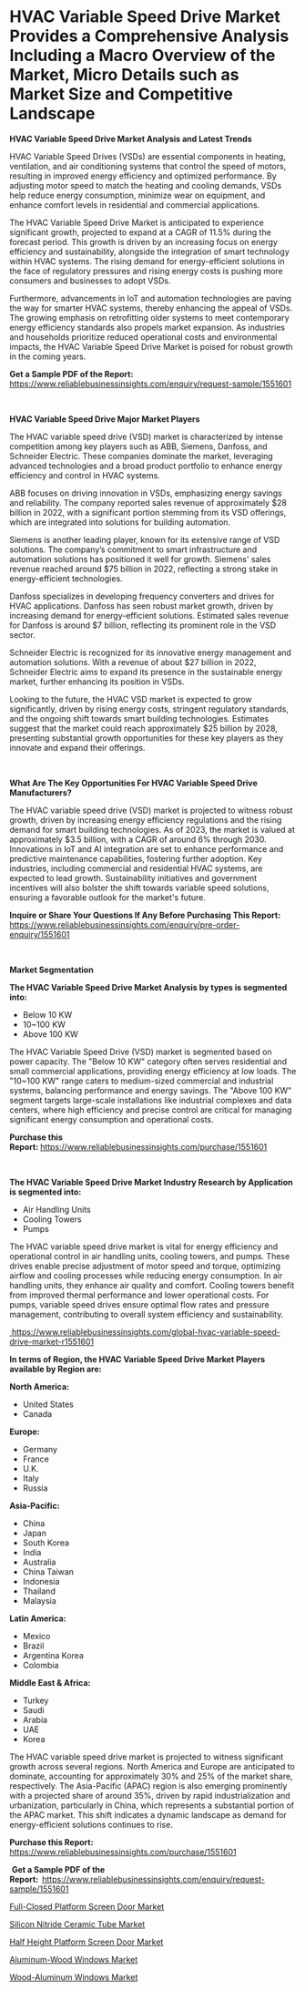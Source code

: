 <p><h1>HVAC Variable Speed Drive Market Provides a Comprehensive Analysis Including a Macro Overview of the Market, Micro Details such as Market Size and Competitive Landscape</h1></p><p><strong>HVAC Variable Speed Drive Market Analysis and Latest Trends</strong></p>
<p><p>HVAC Variable Speed Drives (VSDs) are essential components in heating, ventilation, and air conditioning systems that control the speed of motors, resulting in improved energy efficiency and optimized performance. By adjusting motor speed to match the heating and cooling demands, VSDs help reduce energy consumption, minimize wear on equipment, and enhance comfort levels in residential and commercial applications.</p><p>The HVAC Variable Speed Drive Market is anticipated to experience significant growth, projected to expand at a CAGR of 11.5% during the forecast period. This growth is driven by an increasing focus on energy efficiency and sustainability, alongside the integration of smart technology within HVAC systems. The rising demand for energy-efficient solutions in the face of regulatory pressures and rising energy costs is pushing more consumers and businesses to adopt VSDs.</p><p>Furthermore, advancements in IoT and automation technologies are paving the way for smarter HVAC systems, thereby enhancing the appeal of VSDs. The growing emphasis on retrofitting older systems to meet contemporary energy efficiency standards also propels market expansion. As industries and households prioritize reduced operational costs and environmental impacts, the HVAC Variable Speed Drive Market is poised for robust growth in the coming years.</p></p>
<p><strong>Get a Sample PDF of the Report:&nbsp;</strong> <a href="https://www.reliablebusinessinsights.com/enquiry/request-sample/1551601?utm_campaign=1877&utm_medium=2&utm_source=Github&utm_content=ia&utm_term=11042025&utm_id=hvac-variable-speed-drive">https://www.reliablebusinessinsights.com/enquiry/request-sample/1551601</a></p>
<p>&nbsp;</p>
<p><strong>HVAC Variable Speed Drive Major Market Players</strong></p>
<p><p>The HVAC variable speed drive (VSD) market is characterized by intense competition among key players such as ABB, Siemens, Danfoss, and Schneider Electric. These companies dominate the market, leveraging advanced technologies and a broad product portfolio to enhance energy efficiency and control in HVAC systems.</p><p>ABB focuses on driving innovation in VSDs, emphasizing energy savings and reliability. The company reported sales revenue of approximately $28 billion in 2022, with a significant portion stemming from its VSD offerings, which are integrated into solutions for building automation.</p><p>Siemens is another leading player, known for its extensive range of VSD solutions. The company’s commitment to smart infrastructure and automation solutions has positioned it well for growth. Siemens' sales revenue reached around $75 billion in 2022, reflecting a strong stake in energy-efficient technologies.</p><p>Danfoss specializes in developing frequency converters and drives for HVAC applications. Danfoss has seen robust market growth, driven by increasing demand for energy-efficient solutions. Estimated sales revenue for Danfoss is around $7 billion, reflecting its prominent role in the VSD sector.</p><p>Schneider Electric is recognized for its innovative energy management and automation solutions. With a revenue of about $27 billion in 2022, Schneider Electric aims to expand its presence in the sustainable energy market, further enhancing its position in VSDs.</p><p>Looking to the future, the HVAC VSD market is expected to grow significantly, driven by rising energy costs, stringent regulatory standards, and the ongoing shift towards smart building technologies. Estimates suggest that the market could reach approximately $25 billion by 2028, presenting substantial growth opportunities for these key players as they innovate and expand their offerings.</p></p>
<p>&nbsp;</p>
<p><strong>What Are The Key Opportunities For HVAC Variable Speed Drive Manufacturers?</strong></p>
<p><p>The HVAC variable speed drive (VSD) market is projected to witness robust growth, driven by increasing energy efficiency regulations and the rising demand for smart building technologies. As of 2023, the market is valued at approximately $3.5 billion, with a CAGR of around 6% through 2030. Innovations in IoT and AI integration are set to enhance performance and predictive maintenance capabilities, fostering further adoption. Key industries, including commercial and residential HVAC systems, are expected to lead growth. Sustainability initiatives and government incentives will also bolster the shift towards variable speed solutions, ensuring a favorable outlook for the market's future.</p></p>
<p><strong>Inquire or Share Your Questions If Any Before Purchasing This Report:</strong> <a href="https://www.reliablebusinessinsights.com/enquiry/pre-order-enquiry/1551601?utm_campaign=1877&utm_medium=2&utm_source=Github&utm_content=ia&utm_term=11042025&utm_id=hvac-variable-speed-drive">https://www.reliablebusinessinsights.com/enquiry/pre-order-enquiry/1551601</a></p>
<p>&nbsp;</p>
<p><strong>Market Segmentation</strong></p>
<p><strong>The HVAC Variable Speed Drive Market Analysis by types is segmented into:</strong></p>
<p><ul><li>Below 10 KW</li><li>10~100 KW</li><li>Above 100 KW</li></ul></p>
<p><p>The HVAC Variable Speed Drive (VSD) market is segmented based on power capacity. The "Below 10 KW" category often serves residential and small commercial applications, providing energy efficiency at low loads. The "10~100 KW" range caters to medium-sized commercial and industrial systems, balancing performance and energy savings. The "Above 100 KW" segment targets large-scale installations like industrial complexes and data centers, where high efficiency and precise control are critical for managing significant energy consumption and operational costs.</p></p>
<p><strong>Purchase this Report:&nbsp;</strong><a href="https://www.reliablebusinessinsights.com/purchase/1551601?utm_campaign=1877&utm_medium=2&utm_source=Github&utm_content=ia&utm_term=11042025&utm_id=hvac-variable-speed-drive">https://www.reliablebusinessinsights.com/purchase/1551601</a></p>
<p>&nbsp;</p>
<p><strong>The HVAC Variable Speed Drive Market Industry Research by Application is segmented into:</strong></p>
<p><ul><li>Air Handling Units</li><li>Cooling Towers</li><li>Pumps</li></ul></p>
<p><p>The HVAC variable speed drive market is vital for energy efficiency and operational control in air handling units, cooling towers, and pumps. These drives enable precise adjustment of motor speed and torque, optimizing airflow and cooling processes while reducing energy consumption. In air handling units, they enhance air quality and comfort. Cooling towers benefit from improved thermal performance and lower operational costs. For pumps, variable speed drives ensure optimal flow rates and pressure management, contributing to overall system efficiency and sustainability.</p></p>
<p><a href="https://www.reliablebusinessinsights.com/global-hvac-variable-speed-drive-market-r1551601?utm_campaign=1877&utm_medium=2&utm_source=Github&utm_content=ia&utm_term=11042025&utm_id=hvac-variable-speed-drive">&nbsp;https://www.reliablebusinessinsights.com/global-hvac-variable-speed-drive-market-r1551601</a></p>
<p><strong>In terms of Region, the HVAC Variable Speed Drive Market Players available by Region are:</strong></p>
<p>
    <p> <strong> North America: </strong>
        <ul>
            <li>United States</li>
            <li>Canada</li>
        </ul>
        </p> 
    <p> <strong> Europe: </strong>
        <ul>
            <li>Germany</li>
            <li>France</li>
            <li>U.K.</li>
            <li>Italy</li>
            <li>Russia</li>
        </ul>
        </p> 
    <p> <strong> Asia-Pacific: </strong>
        <ul>
            <li>China</li>
            <li>Japan</li>
            <li>South Korea</li>
            <li>India</li>
            <li>Australia</li>
            <li>China Taiwan</li>
            <li>Indonesia</li>
            <li>Thailand</li>
            <li>Malaysia</li>
        </ul>
        </p> 
    <p> <strong> Latin America: </strong>
        <ul>
            <li>Mexico</li>
            <li>Brazil</li>
            <li>Argentina Korea</li>
            <li>Colombia</li>
        </ul>
        </p> 
    <p> <strong> Middle East & Africa: </strong>
        <ul>
            <li>Turkey</li>
            <li>Saudi</li>
            <li>Arabia</li>
            <li>UAE</li>
            <li>Korea</li>
        </ul>
    </p>
    </p>
<p><p>The HVAC variable speed drive market is projected to witness significant growth across several regions. North America and Europe are anticipated to dominate, accounting for approximately 30% and 25% of the market share, respectively. The Asia-Pacific (APAC) region is also emerging prominently with a projected share of around 35%, driven by rapid industrialization and urbanization, particularly in China, which represents a substantial portion of the APAC market. This shift indicates a dynamic landscape as demand for energy-efficient solutions continues to rise.</p></p>
<p><strong>Purchase this Report: </strong><a href="https://www.reliablebusinessinsights.com/purchase/1551601?utm_campaign=1877&utm_medium=2&utm_source=Github&utm_content=ia&utm_term=11042025&utm_id=hvac-variable-speed-drive">https://www.reliablebusinessinsights.com/purchase/1551601</a></p>
<p>&nbsp;<strong>Get a Sample PDF of the Report:&nbsp;&nbsp;</strong><a href="https://www.reliablebusinessinsights.com/enquiry/request-sample/1551601?utm_campaign=1877&utm_medium=2&utm_source=Github&utm_content=ia&utm_term=11042025&utm_id=hvac-variable-speed-drive">https://www.reliablebusinessinsights.com/enquiry/request-sample/1551601</a></p>
<p><strong></strong></p>
<p><p><a href="https://github.com/amoakuolaopa/Market-Research-Report-List-1/blob/main/full-closed-platform-screen-door-market.md?utm_campaign=1877&utm_medium=2&utm_source=Github&utm_content=ia&utm_term=11042025&utm_id=hvac-variable-speed-drive">Full-Closed Platform Screen Door Market</a></p><p><a href="https://github.com/tszkintruca/Market-Research-Report-List-1/blob/main/silicon-nitride-ceramic-tube-market.md?utm_campaign=1877&utm_medium=2&utm_source=Github&utm_content=ia&utm_term=11042025&utm_id=hvac-variable-speed-drive">Silicon Nitride Ceramic Tube Market</a></p><p><a href="https://github.com/aidelndasse/Market-Research-Report-List-1/blob/main/half-height-platform-screen-door-market.md?utm_campaign=1877&utm_medium=2&utm_source=Github&utm_content=ia&utm_term=11042025&utm_id=hvac-variable-speed-drive">Half Height Platform Screen Door Market</a></p><p><a href="https://github.com/abuugjetaj/Market-Research-Report-List-1/blob/main/aluminum-wood-windows-market.md?utm_campaign=1877&utm_medium=2&utm_source=Github&utm_content=ia&utm_term=11042025&utm_id=hvac-variable-speed-drive">Aluminum-Wood Windows Market</a></p><p><a href="https://github.com/schwminh2001101/Market-Research-Report-List-1/blob/main/wood-aluminum-windows-market.md?utm_campaign=1877&utm_medium=2&utm_source=Github&utm_content=ia&utm_term=11042025&utm_id=hvac-variable-speed-drive">Wood-Aluminum Windows Market</a></p></p>
